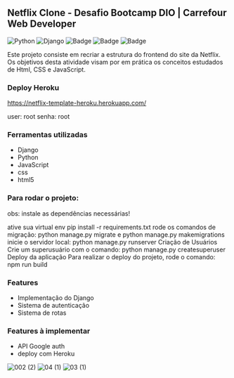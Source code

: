 ## Netflix Clone - Desafio Bootcamp DIO | Carrefour Web Developer
![Python](https://img.shields.io/badge/python-3670A0?style=for-the-badge&logo=python&logoColor=ffdd54)
![Django](https://img.shields.io/badge/django-%23092E20.svg?style=for-the-badge&logo=django&logoColor=white)
![Badge](https://img.shields.io/badge/JavaScript-F7DF1E?style=for-the-badge&logo=javascript&logoColor=black)
![Badge](https://img.shields.io/badge/CSS-239120?&style=for-the-badge&logo=css3&logoColor=white)
![Badge](https://img.shields.io/badge/HTML5-E34F26?style=for-the-badge&logo=html5&logoColor=white)


Este projeto consiste em recriar a estrutura do frontend do site da Netflix. Os objetivos desta atividade visam por em prática os conceitos estudados de Html,
CSS e JavaScript. 

### Deploy Heroku

https://netflix-template-heroku.herokuapp.com/

user: root
senha: root

### Ferramentas utilizadas

- Django
- Python
- JavaScript
- css
- html5

### Para rodar o projeto:
obs: instale as dependências necessárias!

ative sua virtual env
pip install -r requirements.txt
rode os comandos de migração: python manage.py migrate e python manage.py makemigrations
inicie o servidor local: python manage.py runserver
Criação de Usuários
Crie um superusuário com o comando: python manage.py createsuperuser
Deploy da aplicação
Para realizar o deploy do projeto, rode o comando: npm run build

### Features

- Implementação do Django
- Sistema de autenticação
- Sistema de rotas

### Features à implementar

- API Google auth
- deploy com Heroku

![002 (2)](https://user-images.githubusercontent.com/87938869/163597791-524a446e-d388-47d9-9fb4-52a14b57a378.jpg)
![04 (1)](https://user-images.githubusercontent.com/87938869/163597677-7a2f41f7-f716-46c7-a1ca-2e0a5eeb1150.jpg)
![03 (1)](https://user-images.githubusercontent.com/87938869/163597751-bf73dd4a-942e-4095-8c8a-e5cb81890fa6.jpg)


